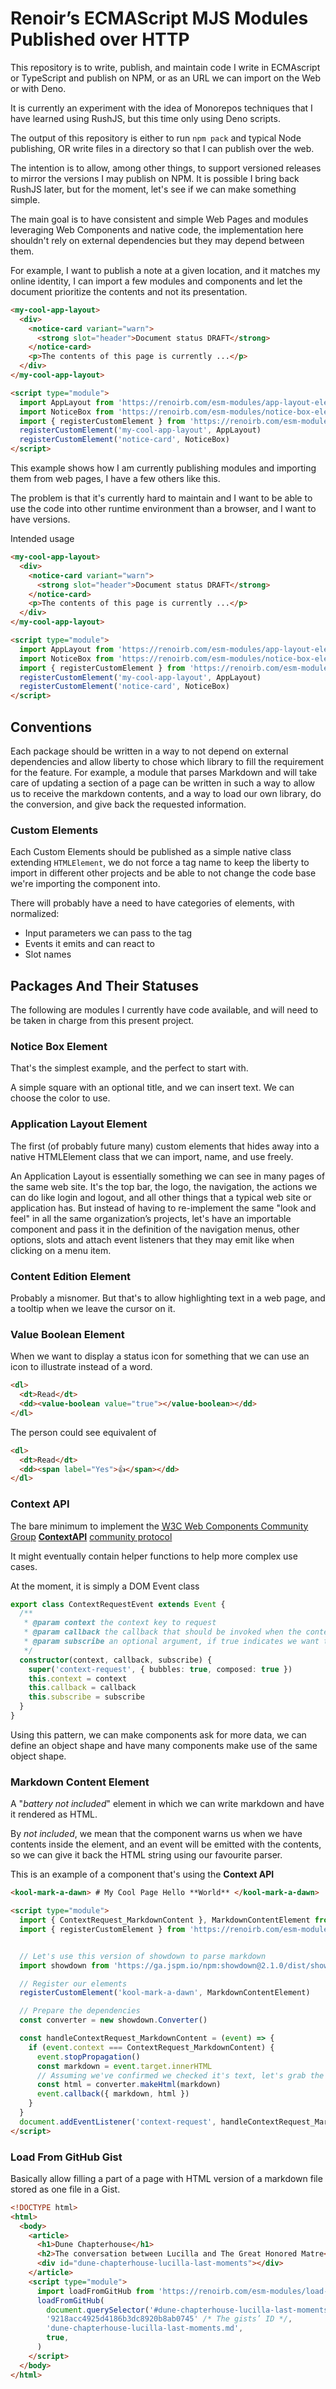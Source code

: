 # Renoir’s ECMAScript MJS Modules Published over HTTP

This repository is to write, publish, and maintain code I write in ECMAscript or
TypeScript and publish on NPM, or as an URL we can import on the Web or with
Deno.

It is currently an experiment with the idea of Monorepos techniques that I have
learned using RushJS, but this time only using Deno scripts.

The output of this repository is either to run `npm pack` and typical Node
publishing, OR write files in a directory so that I can publish over the web.

The intention is to allow, among other things, to support versioned releases to
mirror the versions I may publish on NPM. It is possible I bring back RushJS
later, but for the moment, let's see if we can make something simple.

The main goal is to have consistent and simple Web Pages and modules leveraging
Web Components and native code, the implementation here shouldn't rely on
external dependencies but they may depend between them.

For example, I want to publish a note at a given location, and it matches my
online identity, I can import a few modules and components and let the document
prioritize the contents and not its presentation.

```html
<my-cool-app-layout>
  <div>
    <notice-card variant="warn">
      <strong slot="header">Document status DRAFT</strong>
    </notice-card>
    <p>The contents of this page is currently ...</p>
  </div>
</my-cool-app-layout>

<script type="module">
  import AppLayout from 'https://renoirb.com/esm-modules/app-layout-element.mjs'
  import NoticeBox from 'https://renoirb.com/esm-modules/notice-box-element.mjs'
  import { registerCustomElement } from 'https://renoirb.com/esm-modules/element-utils.mjs'
  registerCustomElement('my-cool-app-layout', AppLayout)
  registerCustomElement('notice-card', NoticeBox)
</script>
```

This example shows how I am currently publishing modules and importing them from
web pages, I have a few others like this.

The problem is that it's currently hard to maintain and I want to be able to use
the code into other runtime environment than a browser, and I want to have
versions.

Intended usage

```html
<my-cool-app-layout>
  <div>
    <notice-card variant="warn">
      <strong slot="header">Document status DRAFT</strong>
    </notice-card>
    <p>The contents of this page is currently ...</p>
  </div>
</my-cool-app-layout>

<script type="module">
  import AppLayout from 'https://renoirb.com/esm-modules/app-layout-element@1.0.0/main.mjs'
  import NoticeBox from 'https://renoirb.com/esm-modules/notice-box-element@1.2.0/main..mjs'
  import { registerCustomElement } from 'https://renoirb.com/esm-modules/element-utils@0.4.1/main..mjs'
  registerCustomElement('my-cool-app-layout', AppLayout)
  registerCustomElement('notice-card', NoticeBox)
</script>
```

## Conventions

Each package should be written in a way to not depend on external dependencies
and allow liberty to chose which library to fill the requirement for the
feature. For example, a module that parses Markdown and will take care of
updating a section of a page can be written in such a way to allow us to receive
the markdown contents, and a way to load our own library, do the conversion, and
give back the requested information.

### Custom Elements

Each Custom Elements should be published as a simple native class extending
`HTMLElement`, we do not force a tag name to keep the liberty to import in
different other projects and be able to not change the code base we're importing
the component into.

There will probably have a need to have categories of elements, with normalized:

- Input parameters we can pass to the tag
- Events it emits and can react to
- Slot names

## Packages And Their Statuses

The following are modules I currently have code available, and will need to be
taken in charge from this present project.

### Notice Box Element

That's the simplest example, and the perfect to start with.

A simple square with an optional title, and we can insert text. We can choose
the color to use.

### Application Layout Element

The first (of probably future many) custom elements that hides away into a
native HTMLElement class that we can import, name, and use freely.

An Application Layout is essentially something we can see in many pages of the
same web site. It's the top bar, the logo, the navigation, the actions we can do
like login and logout, and all other things that a typical web site or
application has. But instead of having to re-implement the same "look and feel"
in all the same organization’s projects, let's have an importable component and
pass it in the definition of the navigation menus, other options, slots and
attach event listeners that they may emit like when clicking on a menu item.

### Content Edition Element

Probably a misnomer. But that's to allow highlighting text in a web page, and a
tooltip when we leave the cursor on it.

### Value Boolean Element

When we want to display a status icon for something that we can use an icon to
illustrate instead of a word.

```html
<dl>
  <dt>Read</dt>
  <dd><value-boolean value="true"></value-boolean></dd>
</dl>
```

The person could see equivalent of

```html
<dl>
  <dt>Read</dt>
  <dd><span label="Yes">👍</span></dd>
</dl>
```

### Context API

The bare minimum to implement the
[<abbr title="World Wide Web Consortium">W3C</abbr> Web Components Community Group](https://github.com/webcomponents-cg)
[**ContextAPI**](https://github.com/webcomponents-cg/community-protocols/blob/d81a5fb5/proposals/context.md)
[community protocol](https://github.com/webcomponents-cg/community-protocols?tab=readme-ov-file)

It might eventually contain helper functions to help more complex use cases.

At the moment, it is simply a DOM Event class

```ts
export class ContextRequestEvent extends Event {
  /**
   * @param context the context key to request
   * @param callback the callback that should be invoked when the context with the specified key is available
   * @param subscribe an optional argument, if true indicates we want to subscribe to future updates
   */
  constructor(context, callback, subscribe) {
    super('context-request', { bubbles: true, composed: true })
    this.context = context
    this.callback = callback
    this.subscribe = subscribe
  }
}
```

Using this pattern, we can make components ask for more data, we can define an
object shape and have many components make use of the same object shape.

### Markdown Content Element

A "_battery not included_" element in which we can write markdown and have it
rendered as HTML.

By _not included_, we mean that the component warns us when we have contents
inside the element, and an event will be emitted with the contents, so we can
give it back the HTML string using our favourite parser.

This is an example of a component that's using the **Context API**

```html
<kool-mark-a-dawn> # My Cool Page Hello **World** </kool-mark-a-dawn>

<script type="module">
  import { ContextRequest_MarkdownContent }, MarkdownContentElement from 'https://renoirb.com/esm-modules/markdown-content.mjs'
  import { registerCustomElement } from 'https://renoirb.com/esm-modules/element-utils.mjs'


  // Let's use this version of showdown to parse markdown
  import showdown from 'https://ga.jspm.io/npm:showdown@2.1.0/dist/showdown.js'

  // Register our elements
  registerCustomElement('kool-mark-a-dawn', MarkdownContentElement)

  // Prepare the dependencies
  const converter = new showdown.Converter()

  const handleContextRequest_MarkdownContent = (event) => {
    if (event.context === ContextRequest_MarkdownContent) {
      event.stopPropagation()
      const markdown = event.target.innerHTML
      // Assuming we've confirmed we checked it's text, let's grab the innerHTML and carry on.
      const html = converter.makeHtml(markdown)
      event.callback({ markdown, html })
    }
  }
  document.addEventListener('context-request', handleContextRequest_MarkdownContent)
</script>
```

### Load From GitHub Gist

Basically allow filling a part of a page with HTML version of a markdown file
stored as one file in a Gist.

```html
<!DOCTYPE html>
<html>
  <body>
    <article>
      <h1>Dune Chapterhouse</h1>
      <h2>The conversation between Lucilla and The Great Honored Matre</h2>
      <div id="dune-chapterhouse-lucilla-last-moments"></div>
    </article>
    <script type="module">
      import loadFromGitHub from 'https://renoirb.com/esm-modules/load-from-github.mjs'
      loadFromGitHub(
        document.querySelector('#dune-chapterhouse-lucilla-last-moments'),
        '9218acc4925d4186b3dc8920b8ab0745' /* The gists’ ID */,
        'dune-chapterhouse-lucilla-last-moments.md',
        true,
      )
    </script>
  </body>
</html>
```
